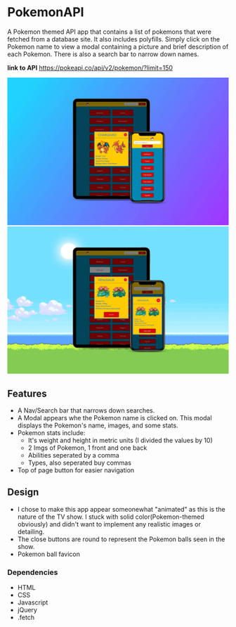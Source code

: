 # __PokemonAPI__

A Pokemon themed API app that contains a list of pokemons that were fetched from a database site.  It also includes polyfills.
Simply click on the Pokemon name to view a modal containing a picture and brief description of each Pokemon.  There is also a search bar to narrow down names.  

__link to API__ https://pokeapi.co/api/v2/pokemon/?limit=150

<img src="img/mockup-poke.jpg" rel="app_mockup">
<img src="img/poke-mockup.jpg" rel="app_mockup">

## __Features__
 * A Nav/Search bar that narrows down searches. 
 * A Modal appears whe the Pokemon name is clicked on.  This modal displays the Pokemon's name, images, and some stats.
 * Pokemon stats include:
    * It's weight and height in metric units (I divided the values by 10)
    * 2 Imgs of Pokemon, 1 front and one back
    * Abilities seperated by a comma
    * Types, also seperated buy commas
  * Top of page button for easier navigation


## __Design__
  * I chose to make this app appear someonewhat "animated" as this is the nature of the TV show.  I stuck with solid color(Pokemon-themed obviously) and didn't want to implement any realistic images or detailing.  
  * The close buttons are round to represent the Pokemon balls seen in the show.  
  * Pokemon ball favicon

### __Dependencies__
* HTML
* CSS
* Javascript
* jQuery
* .fetch
